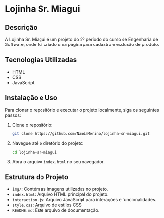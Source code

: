# Lojinha Sr. Miagui

## Descrição

A Lojinha Sr. Miagui é um projeto do 2º período do curso de Engenharia de Software, onde foi criado uma página para cadastro e exclusão de produto. 

## Tecnologias Utilizadas

- HTML
- CSS
- JavaScript

## Instalação e Uso

Para clonar o repositório e executar o projeto localmente, siga os seguintes passos:

1. Clone o repositório:
   ```bash
   git clone https://github.com/NandaMerino/lojinha-sr-miagui.git
   ```

2. Navegue até o diretório do projeto:
   ```bash
   cd lojinha-sr-miagui
   ```
3. Abra o arquivo `index.html` no seu navegador.

## Estrutura do Projeto

- `img/`: Contém as imagens utilizadas no projeto.
- `index.html`: Arquivo HTML principal do projeto.
- `interaction.js`: Arquivo JavaScript para interações e funcionalidades.
- `style.css`: Arquivo de estilos CSS.
- `README.md`: Este arquivo de documentação.





